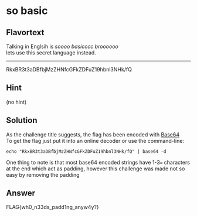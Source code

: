 # so basic

## Flavortext 
Talking in Englsih is _soooo basicccc broooooo_   
lets use this secret language instead.  
__________________________________________
RkxBR3t3aDBfbjMzZHNfcGFkZDFuZ19hbnl3NHk/fQ


## Hint
(no hint)

## Solution
As the challenge title suggests, the flag has been encoded with [Base64](https://en.wikipedia.org/wiki/Base64)  
To get the flag just put it into an online decoder or use the command-line: 

`echo "RkxBR3t3aDBfbjMzZHNfcGFkZDFuZ19hbnl3NHk/fQ" | base64 -d`

One thing to note is that most base64 encoded strings have 1-3`=` characters at the end which act as padding, however this challenge was made not so easy by removing the padding 


## Answer
FLAG{wh0_n33ds_padd1ng_anyw4y?}


